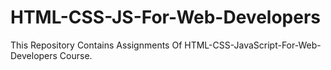 # HTML-CSS-JS-For-Web-Developers
This Repository Contains Assignments Of HTML-CSS-JavaScript-For-Web-Developers Course.
